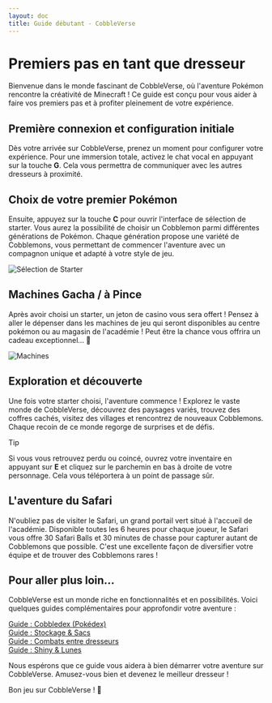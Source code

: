 ```yaml
---
layout: doc
title: Guide débutant - CobbleVerse
---
```


# Premiers pas en tant que dresseur

Bienvenue dans le monde fascinant de CobbleVerse, où l'aventure Pokémon rencontre la créativité de Minecraft ! Ce guide est conçu pour vous aider à faire vos premiers pas et à profiter pleinement de votre expérience.

## Première connexion et configuration initiale

Dès votre arrivée sur CobbleVerse, prenez un moment pour configurer votre expérience. Pour une immersion totale, activez le chat vocal en appuyant sur la touche **G**. Cela vous permettra de communiquer avec les autres dresseurs à proximité.

## Choix de votre premier Pokémon

Ensuite, appuyez sur la touche **C** pour ouvrir l'interface de sélection de starter. Vous aurez la possibilité de choisir un Cobblemon parmi différentes générations de Pokémon. Chaque génération propose une variété de Cobblemons, vous permettant de commencer l'aventure avec un compagnon unique et adapté à votre style de jeu.

![Sélection de Starter](/raffle.jpg)

## Machines Gacha / à Pince

Après avoir choisi un starter, un jeton de casino vous sera offert ! Pensez à aller le dépenser dans les machines de jeu qui seront disponibles au centre pokémon ou au magasin de l'académie ! Peut être la chance vous offrira un cadeau exceptionnel... 🤩

![Machines](/machines.png)

## Exploration et découverte ️

Une fois votre starter choisi, l'aventure commence ! Explorez le vaste monde de CobbleVerse, découvrez des paysages variés, trouvez des coffres cachés, visitez des villages et rencontrez de nouveaux Cobblemons. Chaque recoin de ce monde regorge de surprises et de défis.

> [!TIP]
> Si vous vous retrouvez perdu ou coincé, ouvrez votre inventaire en appuyant sur **E** et cliquez sur le parchemin en bas à droite de votre personnage. Cela vous téléportera à un point de passage sûr.

## L'aventure du Safari

N'oubliez pas de visiter le Safari, un grand portail vert situé à l'accueil de l'académie. Disponible toutes les 6 heures pour chaque joueur, le Safari vous offre 30 Safari Balls et 30 minutes de chasse pour capturer autant de Cobblemons que possible. C'est une excellente façon de diversifier votre équipe et de trouver des Cobblemons rares !

## Pour aller plus loin...

CobbleVerse est un monde riche en fonctionnalités et en possibilités. Voici quelques guides complémentaires pour approfondir votre aventure :

[Guide : Cobbledex (Pokédex)](/cobbledex)  
[Guide : Stockage & Sacs](/storage)  
[Guide : Combats entre dresseurs](/versus)  
[Guide : Shiny & Lunes](/shiny)

Nous espérons que ce guide vous aidera à bien démarrer votre aventure sur CobbleVerse. Amusez-vous bien et devenez le meilleur dresseur !

Bon jeu sur CobbleVerse ! 🚀

